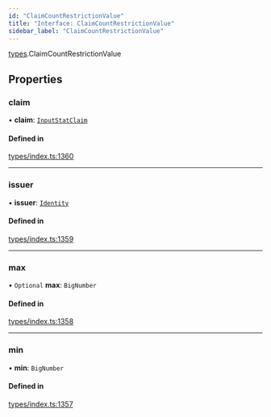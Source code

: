 ```yaml
---
id: "ClaimCountRestrictionValue"
title: "Interface: ClaimCountRestrictionValue"
sidebar_label: "ClaimCountRestrictionValue"
---
```


[types](../../../modules/Types/Types.md).ClaimCountRestrictionValue

## Properties

### claim

• **claim**: [`InputStatClaim`](../../../modules/Types/Types.md#inputstatclaim)

#### Defined in

[types/index.ts:1360](https://github.com/PolymeshAssociation/polymesh-sdk/blob/5a778578/src/types/index.ts#L1360)

___

### issuer

• **issuer**: [`Identity`](../../../classes/API/Entities/Identity/Identity.md)

#### Defined in

[types/index.ts:1359](https://github.com/PolymeshAssociation/polymesh-sdk/blob/5a778578/src/types/index.ts#L1359)

___

### max

• `Optional` **max**: `BigNumber`

#### Defined in

[types/index.ts:1358](https://github.com/PolymeshAssociation/polymesh-sdk/blob/5a778578/src/types/index.ts#L1358)

___

### min

• **min**: `BigNumber`

#### Defined in

[types/index.ts:1357](https://github.com/PolymeshAssociation/polymesh-sdk/blob/5a778578/src/types/index.ts#L1357)
